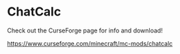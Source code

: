 # ChatCalc

Check out the CurseForge page for info and download!

https://www.curseforge.com/minecraft/mc-mods/chatcalc
